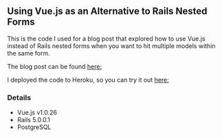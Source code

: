 ## Using Vue.js as an Alternative to Rails Nested Forms

This is the code I used for a blog post that explored how to use Vue.js instead of Rails nested forms when you want to hit multiple models within the same form.

The blog post can be found [here:](http://www.rymcmahon.com/articles/9)

I deployed the code to Heroku, so you can try it out [here:](https://vuejs-rails-forms.herokuapp.com/)

### Details

* Vue.js v1.0.26
* Rails 5.0.0.1
* PostgreSQL
